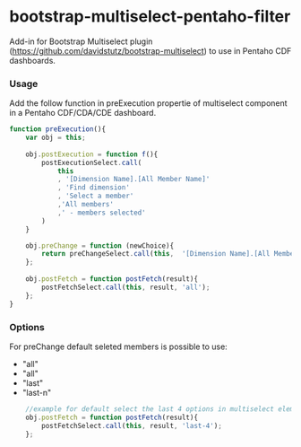 # bootstrap-multiselect-pentaho-filter
Add-in for Bootstrap Multiselect plugin (https://github.com/davidstutz/bootstrap-multiselect) to use in Pentaho CDF dashboards.


### Usage ###

Add the follow function in preExecution propertie of multiselect component in a Pentaho CDF/CDA/CDE dashboard.

```JavaScript
function preExecution(){
    var obj = this;
    
    obj.postExecution = function f(){
        postExecutionSelect.call(
            this
	        , '[Dimension Name].[All Member Name]'
	        , 'Find dimension'
	        , 'Select a member'
	        ,'All members'
	        ,' - members selected'
	    )
    }

    obj.preChange = function (newChoice){
        return preChangeSelect.call(this,  '[Dimension Name].[All Member Name]', newChoice);
    }; 
    
    obj.postFetch = function postFetch(result){
        postFetchSelect.call(this, result, 'all');   
    }; 
} 
```

### Options ###

For preChange default seleted members is possible to use:

* "all"
* "all"
* "last"
* "last-n"


```JavaScript
    //example for default select the last 4 options in multiselect element.
    obj.postFetch = function postFetch(result){
        postFetchSelect.call(this, result, 'last-4');   
    }; 
```
